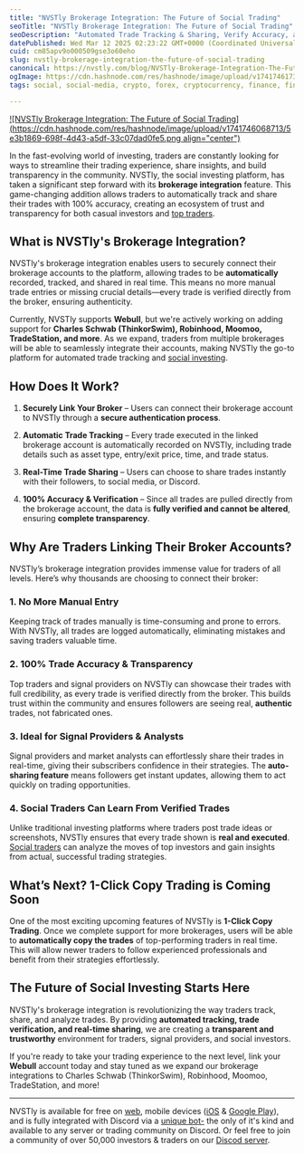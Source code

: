 ```yaml
---
title: "NVSTly Brokerage Integration: The Future of Social Trading"
seoTitle: "NVSTly Brokerage Integration: The Future of Social Trading"
seoDescription: "Automated Trade Tracking & Sharing, Verify Accuracy, and Elevate Your Social Investing Experience with NVSTly’s Brokerage Integration."
datePublished: Wed Mar 12 2025 02:23:22 GMT+0000 (Coordinated Universal Time)
cuid: cm85apv9o000509gse3o60eho
slug: nvstly-brokerage-integration-the-future-of-social-trading
canonical: https://nvstly.com/blog/NVSTly-Brokerage-Integration-The-Future-450360
ogImage: https://cdn.hashnode.com/res/hashnode/image/upload/v1741746173043/08835a79-441f-4ab5-82ef-ec2ac8001081.png
tags: social, social-media, crypto, forex, cryptocurrency, finance, fintech, social-network, trading, investing, stocks, stockmarket, forex-trading

---
```


[![NVSTly Brokerage Integration: The Future of Social Trading](https://cdn.hashnode.com/res/hashnode/image/upload/v1741746068713/5e3b1869-698f-4d43-a5df-33c07dad0fe5.png align="center")](https://nvstly.com)

In the fast-evolving world of investing, traders are constantly looking for ways to streamline their trading experience, share insights, and build transparency in the community. NVSTly, the social investing platform, has taken a significant step forward with its **brokerage integration** feature. This game-changing addition allows traders to automatically track and share their trades with 100% accuracy, creating an ecosystem of trust and transparency for both casual investors and [top traders](https://nvstly.com/ranks).

## What is NVSTly's Brokerage Integration?

NVSTly's brokerage integration enables users to securely connect their brokerage accounts to the platform, allowing trades to be **automatically** recorded, tracked, and shared in real time. This means no more manual trade entries or missing crucial details—every trade is verified directly from the broker, ensuring authenticity.

Currently, NVSTly supports **Webull**, but we're actively working on adding support for **Charles Schwab (ThinkorSwim), Robinhood, Moomoo, TradeStation, and more**. As we expand, traders from multiple brokerages will be able to seamlessly integrate their accounts, making NVSTly the go-to platform for automated trade tracking and [social investing](https://nvstly.com).

## How Does It Work?

1. **Securely Link Your Broker** – Users can connect their brokerage account to NVSTly through a **secure authentication process**.
    
2. **Automatic Trade Tracking** – Every trade executed in the linked brokerage account is automatically recorded on NVSTly, including trade details such as asset type, entry/exit price, time, and trade status.
    
3. **Real-Time Trade Sharing** – Users can choose to share trades instantly with their followers, to social media, or Discord.
    
4. **100% Accuracy & Verification** – Since all trades are pulled directly from the brokerage account, the data is **fully verified and cannot be altered**, ensuring **complete transparency**.
    

## Why Are Traders Linking Their Broker Accounts?

NVSTly’s brokerage integration provides immense value for traders of all levels. Here’s why thousands are choosing to connect their broker:

### **1\. No More Manual Entry**

Keeping track of trades manually is time-consuming and prone to errors. With NVSTly, all trades are logged automatically, eliminating mistakes and saving traders valuable time.

### **2\. 100% Trade Accuracy & Transparency**

Top traders and signal providers on NVSTly can showcase their trades with full credibility, as every trade is verified directly from the broker. This builds trust within the community and ensures followers are seeing real, **authentic** trades, not fabricated ones.

### **3\. Ideal for Signal Providers & Analysts**

Signal providers and market analysts can effortlessly share their trades in real-time, giving their subscribers confidence in their strategies. The **auto-sharing feature** means followers get instant updates, allowing them to act quickly on trading opportunities.

### **4\. Social Traders Can Learn From Verified Trades**

Unlike traditional investing platforms where traders post trade ideas or screenshots, NVSTly ensures that every trade shown is **real and executed**. [Social traders](https://nvstly.com/ranks) can analyze the moves of top investors and gain insights from actual, successful trading strategies.

## What’s Next? 1-Click Copy Trading is Coming Soon

One of the most exciting upcoming features of NVSTly is **1-Click Copy Trading**. Once we complete support for more brokerages, users will be able to **automatically copy the trades** of top-performing traders in real time. This will allow newer traders to follow experienced professionals and benefit from their strategies effortlessly.

## The Future of Social Investing Starts Here

NVSTly's brokerage integration is revolutionizing the way traders track, share, and analyze trades. By providing **automated tracking, trade verification, and real-time sharing**, we are creating a **transparent and trustworthy** environment for traders, signal providers, and social investors.

If you're ready to take your trading experience to the next level, link your **Webull** account today and stay tuned as we expand our brokerage integrations to Charles Schwab (ThinkorSwim), Robinhood, Moomoo, TradeStation, and more!

---

NVSTly is available for free on [web](https://nvstly.com/), mobile devices ([iOS](https://apps.apple.com/us/app/nvstly-social-investing/id6475617649) & [Google Play](https://play.google.com/store/apps/details?id=ly.nvst.android)), and is fully integrated with Discord via a [unique bot-](https://discord.com/application-directory/901245095502819358) the only of it's kind and available to any server or trading community on Discord. Or feel free to join a community of over 50,000 investors & traders on our [Discod server](https://discord.com/invite/rhAvzyzk9J).